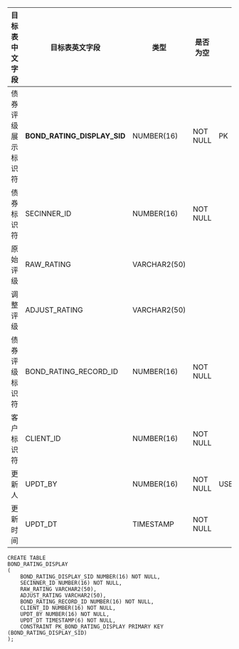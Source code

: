 <!--sec data-title="债券评级展示表" data-id="section0" data-show=true ces-->

| 目标表中文字段   | 目标表英文字段                     | 类型           | 是否为空     | 备注                     |
| --------- | --------------------------- | ------------ | -------- | ---------------------- |
| 债券评级展示标识符 | **BOND_RATING_DISPLAY_SID** | NUMBER(16)   | NOT NULL | PK                     |
| 债券标识符     | SECINNER_ID                 | NUMBER(16)   | NOT NULL |                        |
| 原始评级      | RAW_RATING                  | VARCHAR2(50) |          |                        |
| 调整评级      | ADJUST_RATING               | VARCHAR2(50) |          |                        |
| 债券评级标识符   | BOND_RATING_RECORD_ID       | NUMBER(16)   | NOT NULL |                        |
| 客户标识符     | CLIENT_ID                   | NUMBER(16)   | NOT NULL |                        |
| 更新人       | UPDT_BY                     | NUMBER(16)   | NOT NULL | USER_BASICINFO.USER_ID |
| 更新时间      | UPDT_DT                     | TIMESTAMP    | NOT NULL |                        |

<!--endsec-->

<!--sec data-title="DDL" data-id="section1" data-show=true ces-->

    CREATE TABLE
    BOND_RATING_DISPLAY
    (
        BOND_RATING_DISPLAY_SID NUMBER(16) NOT NULL,
        SECINNER_ID NUMBER(16) NOT NULL,
        RAW_RATING VARCHAR2(50),
        ADJUST_RATING VARCHAR2(50),
        BOND_RATING_RECORD_ID NUMBER(16) NOT NULL,
        CLIENT_ID NUMBER(16) NOT NULL,
        UPDT_BY NUMBER(16) NOT NULL,
        UPDT_DT TIMESTAMP(6) NOT NULL,
        CONSTRAINT PK_BOND_RATING_DISPLAY PRIMARY KEY (BOND_RATING_DISPLAY_SID)
    );

<!--endsec-->
